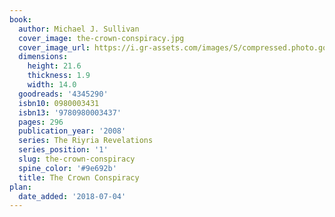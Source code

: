 ```yaml
---
book:
  author: Michael J. Sullivan
  cover_image: the-crown-conspiracy.jpg
  cover_image_url: https://i.gr-assets.com/images/S/compressed.photo.goodreads.com/books/1313141264l/4345290._SX98_.jpg
  dimensions:
    height: 21.6
    thickness: 1.9
    width: 14.0
  goodreads: '4345290'
  isbn10: 0980003431
  isbn13: '9780980003437'
  pages: 296
  publication_year: '2008'
  series: The Riyria Revelations
  series_position: '1'
  slug: the-crown-conspiracy
  spine_color: '#9e692b'
  title: The Crown Conspiracy
plan:
  date_added: '2018-07-04'
---
```

